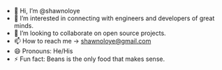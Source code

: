 - 👋 Hi, I’m @shawnoloye
- 👀 I’m interested in connecting with engineers and developers of great minds.
- 💞️ I’m looking to collaborate on open source projects.
- 📫 How to reach me -> shawnoloye@gmail.com 
- 😄 Pronouns: He/His
- ⚡ Fun fact:  Beans is the only food that makes sense.

<!---
shawnoloye/shawnoloye is a ✨ special ✨ repository because its `README.md` (this file) appears on your GitHub profile.
You can click the Preview link to take a look at your changes.
--->
